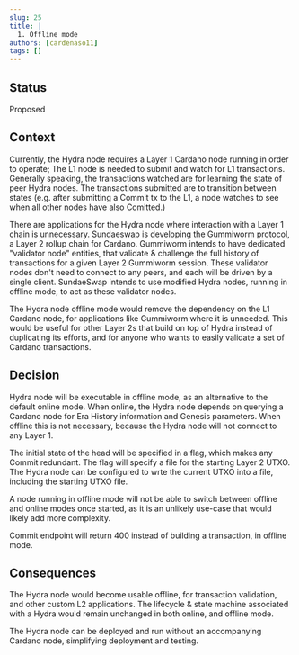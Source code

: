 ```yaml
---
slug: 25
title: | 
  1. Offline mode
authors: [cardenaso11]
tags: []
---
```

## Status
Proposed

## Context
Currently, the Hydra node requires a Layer 1 Cardano node running in order to operate; The L1 node is needed to submit and watch for L1 transactions. Generally speaking, the transactions watched are for learning the state of peer Hydra nodes. The transactions submitted are to transition between states (e.g. after submitting a Commit tx to the L1, a node watches to see when all other nodes have also Comitted.)

There are applications for the Hydra node where interaction with a Layer 1 chain is unnecessary. Sundaeswap is developing the Gummiworm protocol, a Layer 2 rollup chain for Cardano. Gummiworm intends to have dedicated "validator node" entities, that validate & challenge the full history of transactions for a given Layer 2 Gummiworm session. These validator nodes don't need to connect to any peers, and each will be driven by a single client. SundaeSwap intends to use modified Hydra nodes, running in offline mode, to act as these validator nodes.

The Hydra node offline mode would remove the dependency on the L1 Cardano node, for applications like Gummiworm where it is unneeded. This would be useful for other Layer 2s that build on top of Hydra instead of duplicating its efforts, and for anyone who wants to easily validate a set of Cardano transactions.
<!-- NOTES: interpreter is being removed, see other note. Offline mode should take a L2 UTXO instead of dealing with a Commit tx. In newer hydra, commit doesn't even submit a tranaction, it just builds one for you to submit-->
## Decision
Hydra node will be executable in offline mode, as an alternative to the default online mode. When online, the Hydra node depends on querying a Cardano node for Era History information and Genesis parameters. When offline this is not necessary, because the Hydra node will not connect to any Layer 1.

The initial state of the head will be specified in a flag, which makes any Commit redundant. The flag will specify a file for the starting Layer 2 UTXO. The Hydra node can be configured to wrte the current UTXO into a file, including the starting UTXO file.

<!-- flag can specify a file for the starting UTXO, which we could write back into during fake fanout-->

A node running in offline mode will not be able to switch between offline and online modes once started, as it is an unlikely use-case that would likely add more complexity.

Commit endpoint will return 400 instead of building a transaction, in offline mode.

<!-- NOTE: do we want to support having peer hydra nodes in offline/mock chain mode? Would need to add networking to replace communication done over L1 -->

## Consequences

The Hydra node would become usable offline, for transaction validation, and other custom L2 applications. The lifecycle & state machine associated with a Hydra would remain unchanged in both online, and offline mode.

The Hydra node can be deployed and run without an accompanying Cardano node, simplifying deployment and testing.
